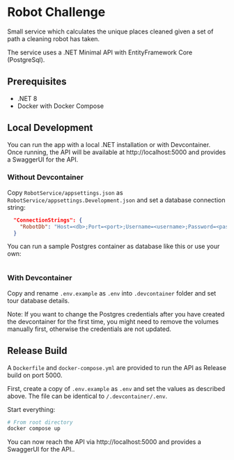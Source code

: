 # Robot Challenge

Small service which calculates the unique places cleaned given a set of path a cleaning robot has taken.

The service uses a .NET Minimal API with EntityFramework Core (PostgreSql).

## Prerequisites

* .NET 8
* Docker with Docker Compose

## Local Development

You can run the app with a local .NET installation or with Devcontainer. Once running, the API will be available at http://localhost:5000 and provides a SwaggerUI for the API.

### Without Devcontainer

Copy `RobotService/appsettings.json` as `RobotService/appsettings.Development.json` and set a database connection string:

```json
  "ConnectionStrings": {
    "RobotDb": "Host=<db>;Port=<port>;Username=<username>;Password=<password>;Database=<DbName>"
  }
```

You can run a sample Postgres container as database like this or use your own:

```sh
```

### With Devcontainer

Copy and rename `.env.example` as `.env` into `.devcontainer` folder and set tour database details.

Note: If you want to change the Postgres credentials after you have created the devcontainer for the first time, you might need to remove the volumes manually first, otherwise the credentials are not updated.

## Release Build

A `Dockerfile` and `docker-compose.yml` are provided to run the API as Release build on port 5000.

First, create a copy of `.env.example` as `.env` and set the values as described above. The file can be identical to `/.devcontainer/.env`.

Start everything:

```sh
# From root directory
docker compose up
```

You can now reach the API via http://localhost:5000 and provides a SwaggerUI for the API..